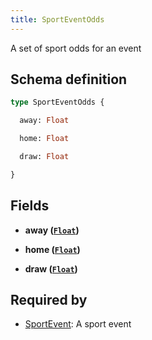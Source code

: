 ```yaml
---
title: SportEventOdds
---
```


A set of sport odds for an event

## Schema definition
```graphql
type SportEventOdds {

  away: Float

  home: Float

  draw: Float

}
```

## Fields

* **away ([`Float`](graphql/schema/float.md))**


* **home ([`Float`](graphql/schema/float.md))**


* **draw ([`Float`](graphql/schema/float.md))**



## Required by
* [SportEvent](graphql/schema/sportevent.md): A sport event
